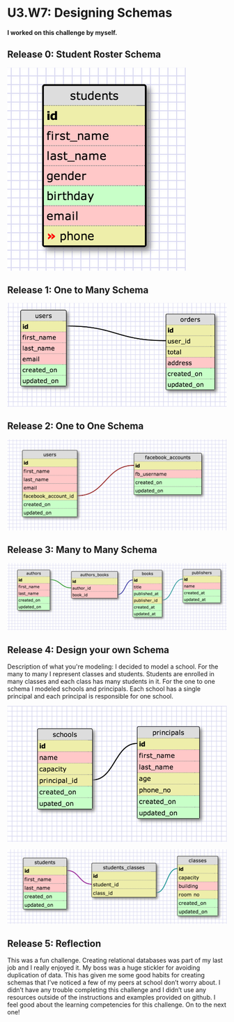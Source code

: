 # U3.W7: Designing Schemas


#### I worked on this challenge by myself.


## Release 0: Student Roster Schema
<!-- display your image inline here -->
![image](../imgs/1_student_roster.jpg)

## Release 1: One to Many Schema
<!-- display your image inline here -->
![image](../imgs/2_one_to_many.jpg)

## Release 2: One to One Schema
<!-- display your image inline here -->
![image](../imgs/3_one_to_one.jpg)

## Release 3: Many to Many Schema
<!-- display your image inline here -->
![image](../imgs/4_many_to_many.jpg)


## Release 4: Design your own Schema
Description of what you're modeling: 
I decided to model a school.  For the many to many I represent classes and students.  Students are enrolled in many classes and each class has many students in it.  For the one to one schema I modeled schools and principals.  Each school has a single principal and each principal is responsible for one school. 

<!-- display your one-to-one image inline here -->
![image](../imgs/my_one_to_one.jpg)

<!-- display your many-to-many image inline here -->
![image](../imgs/my_many_to_many.jpg)

## Release 5: Reflection
This was a fun challenge.  Creating relational databases was part of my last job and I really enjoyed it.  My boss was a huge stickler for avoiding duplication of data.  This has given me some good habits for creating schemas that I’ve noticed a few of my peers at school don’t worry about.  I didn’t have any trouble completing this challenge and I didn’t use any resources outside of the instructions and examples provided on github.  I feel good about the learning competencies for this challenge.  On to the next one!